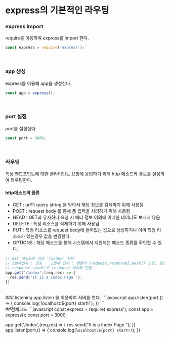 # express의 기본적인 라우팅
### express import 
require를 이용하여 express를 import 한다.
```javascript
const express = require('express');
```

<br>

### app 생성
express를 이용해 app을 생성한다.
```javascript
const app = express();
```

<br>

### port 설정
port를 설정한다
```javascript
const port = 3000;
```

<br>

### 라우팅
특정 엔드포인트에 대한 클라이언트 요청에 응답하기 위해 http 메소드와 경로를 설정하여 라우팅한다.
<br>
#### http메소드의 종류
* GET : url의 query string 을 받아서 해당 정보를 검색하기 위해 사용됨
* POST : request body 를 통해 폼 입력을 처리하기 위해 사용됨
* HEAD : GET과 유사하나 요청 시 헤더 정보 이외에 어떠한 데이터도 보내지 않음
* DELETE : 특정 리소스를 삭제하기 위해 사용됨
* PUT : 특정 리소스를 request body에 들어있는 값으로 생성하거나 이미 특정 리소스가 있는경우 값을 변경한다.
* OPTIONS : 해당 메소드를 통해 시스템에서 지원되는 메소드 종류를 확인할 수 있다.
```javascript
// GET 메소드와 경로 '/index' 사용
// 1번째인자 : 경로    2번째 인자 : 핸들러 (request,response[,next]) 요청, 응답, next(다음 실행, 옵션)
// response.send()로 response 데이터 전달
app.get('/index',(req,res) => {
  res.send("It is a Index Page ");
})
```
<br>
### listening
app.listen 을 이용하여 서버를 연다.
```javascript
app.listen(port,() => {
  console.log(`localhost:${port} start!!`);
})
```
<br>
##전체코드
```javascript
const express = require('express');
const app = express();
const port = 3000;

app.get('/index',(req,res) => {
  res.send("It is a Index Page ");
})
app.listen(port,() => {
  console.log(`localhost:${port} start!!`);
})
```
